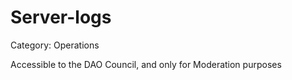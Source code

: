 # Server-logs

Category: Operations

Accessible to the DAO Council, and only for Moderation purposes